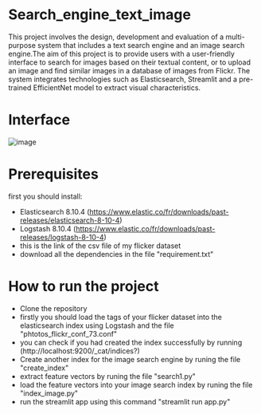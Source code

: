 # Search_engine_text_image
This project involves the design, development and evaluation of a multi-purpose system that includes a text search engine and an image search engine.The aim of this project is to provide users with a user-friendly interface to search for images based on their textual content, or to upload an image and find similar images in a database of images from Flickr. The system integrates technologies such as Elasticsearch, Streamlit and a pre-trained EfficientNet model to extract visual characteristics.
# Interface
![image](https://github.com/yomna99/moteur_de_recherche/assets/114284730/c24cd051-d88a-43ae-b8d6-dadb8ec0fd45)
# Prerequisites
first you should install: 
  * Elasticsearch 8.10.4 (https://www.elastic.co/fr/downloads/past-releases/elasticsearch-8-10-4)
  * Logstash 8.10.4 (https://www.elastic.co/fr/downloads/past-releases/logstash-8-10-4)
  * this is the link of the csv file of my flicker dataset
  * download all the dependencies in the file "requirement.txt"
# How to run the project
* Clone the repository
* firstly you should load the tags of your flicker dataset into the elasticsearch index using Logstash and the file "phtotos_flickr_conf_73.conf"
* you can check if you had created the index successfully by running (http://localhost:9200/_cat/indices?)
* Create another index for the image search engine by runing the file "create_index"
* extract feature vectors by runing the file "search1.py"
* load the feature vectors into your image search index by runing the file "index_image.py"
* run the streamlit app using this command "streamlit run app.py"

